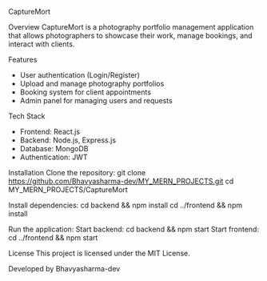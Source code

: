 CaptureMort

Overview
CaptureMort is a photography portfolio management application that allows photographers to showcase their work, manage bookings, and interact with clients.

Features
- User authentication (Login/Register)
- Upload and manage photography portfolios
- Booking system for client appointments
- Admin panel for managing users and requests

Tech Stack
- Frontend: React.js
- Backend: Node.js, Express.js
- Database: MongoDB
- Authentication: JWT

Installation
Clone the repository:
git clone https://github.com/Bhavyasharma-dev/MY_MERN_PROJECTS.git
cd MY_MERN_PROJECTS/CaptureMort

Install dependencies:
cd backend && npm install
cd ../frontend && npm install

Run the application:
Start backend: cd backend && npm start
Start frontend: cd ../frontend && npm start

License
This project is licensed under the MIT License.

Developed by Bhavyasharma-dev
